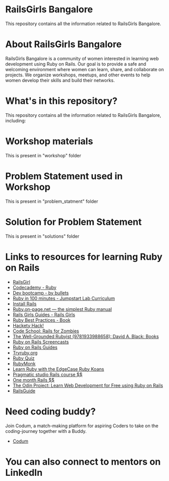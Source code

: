 # RailsGirls Bangalore
This repository contains all the information related to RailsGirls Bangalore.

# About RailsGirls Bangalore
RailsGirls Bangalore is a community of women interested in learning web development using Ruby on Rails. Our goal is to provide a safe and welcoming environment where women can learn, share, and collaborate on projects. We organize workshops, meetups, and other events to help women develop their skills and build their networks.

# What's in this repository?
This repository contains all the information related to RailsGirls Bangalore, including:

# Workshop materials
This is present in "workshop" folder

# Problem Statement used in Workshop
This is present in "problem_statment" folder

# Solution for Problem Statement
This is present in "solutions" folder
# Links to resources for learning Ruby on Rails
- [RailsGirl](http://railsgirls.com/materials.html)
- [Codecademy - Ruby](http://www.codecademy.com/tracks/ruby)
- [Dev bootcamp - by bullets](http://devbootcampbullets.tumblr.com/)
- [Ruby in 100 minutes - Jumpstart Lab Curriculum](http://tutorials.jumpstartlab.com/projects/ruby_in_100_minutes.html)
- [Install Rails](http://guides.railsgirls.com/install/)
- [Ruby.on-page.net — the simplest Ruby manual](http://ruby.on-page.net/)
- [Rails Girls Guides - Rails Girls](http://guides.railsgirls.com/)
- [Ruby Best Practices - Book](http://rubybestpractices.com/)
- [Hackety Hack!](http://hackety.com/)
- [Code School: Rails for Zombies](http://railsforzombies.org/)
- [The Well-Grounded Rubyist (9781933988658): David A. Black: Books](http://www.amazon.com/Well-Grounded-Rubyist-David-Black/dp/1933988657)
- [Ruby on Rails Screencasts](http://railscasts.com/)
- [Ruby on Rails Guides](http://edgeguides.rubyonrails.org/)
- [Tryruby.org](http://tryruby.org/levels/1/challenges/0)
- [Ruby Quiz](http://rubyquiz.com/)
- [RubyMonk](http://rubymonk.com/)
- [Learn Ruby with the EdgeCase Ruby Koans](http://rubykoans.com/)
- [Pragmatic studio Rails course $$](http://pragmaticstudio.com/rails)
- [One month Rails $$](https://onemonth.com/courses/one-month-rails)
- [The Odin Project: Learn Web Development for Free using Ruby on Rails](http://www.theodinproject.com)
- [RailsGuide](https://guides.rubyonrails.org/)

# Need coding buddy?
Join Codum, a match-making platform for aspiring Coders to take on the coding-journey together with a Buddy.
- [Codum](https://www.codum.cc/)
# You can also connect to mentors on LinkedIn

